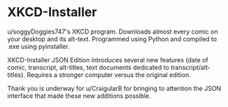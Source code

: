 # XKCD-Installer
u/soggyDoggies747's XKCD program. Downloads almost every comic on your desktop and its alt-text.
Programmed using Python and compiled to .exe using pyinstaller.

XKCD-Installer JSON Edition introduces several new features (date of comic, transcript, alt-titles, text documents dedicated to transcript/alt-titles). Requires a stronger computer versus the original edition.

Thank you is underway for u/CraigularB for bringing to attention the JSON interface that made these new additions possible.
